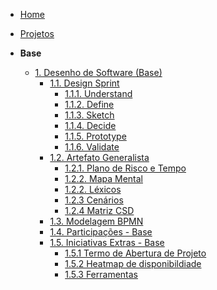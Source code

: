 <!-- docs/_sidebar.md -->
<!-- markdownlint-disable MD041 -->


- [Home](README.md)
- [Projetos](/Projetos/Projetos.md)

- **Base**
  - [1. Desenho de Software (Base)](/Base/1.Base.md)
    - [1.1. Design Sprint](/Base/1.1.DesignSprint.md)
        - [1.1.1. Understand](/Base/designSprint/understand.md)
        - [1.1.2. Define](/Base/designSprint/define.md)
        - [1.1.3. Sketch](/Base/designSprint/sketch.md)
        - [1.1.4. Decide](/Base/designSprint/decide.md)
        - [1.1.5. Prototype](/Base/designSprint/prototype.md)
        - [1.1.6. Validate](/Base/designSprint/validate.md)
    - [1.2. Artefato Generalista](/Base/1.2.ArtefatoGeneralista.md)
        - [1.2.1. Plano de Risco e Tempo](/Base/artefatos_generalistas/plano-risco.md)
        - [1.2.2. Mapa Mental](/Base/artefatos_generalistas/mapa-mental.md)
        - [1.2.2. Léxicos](/Base/artefatos_generalistas/lexico.md)
        - [1.2.3 Cenários](/Base/artefatos_generalistas/cenarios.md)
        - [1.2.4 Matriz CSD](/Base/artefatos_generalistas/matriz-csd.md)
    - [1.3. Modelagem BPMN](/Base/1.3.ModelagemBPMN.md)
    - [1.4. Participações - Base](/Base/1.4.ParticipacoesBase.md)
    - [1.5. Iniciativas Extras - Base](/Base/1.5.IniciativasExtras.md)
      - [1.5.1 Termo de Abertura de Projeto](/Base/iniciativas_extras/tap.md)
      - [1.5.2 Heatmap de disponibildiade](/Base/iniciativas_extras/heatmap.md)
      - [1.5.3 Ferramentas](/Base/iniciativas_extras/ferramentas.md)
